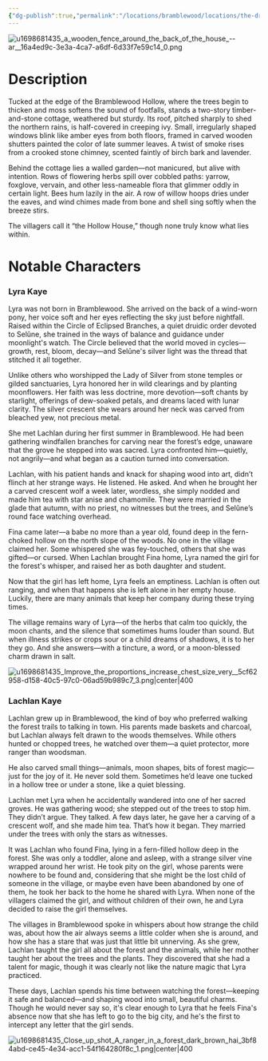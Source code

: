 ```yaml
---
{"dg-publish":true,"permalink":"/locations/bramblewood/locations/the-druidess-home/"}
---
```


![u1698681435_a_wooden_fence_around_the_back_of_the_house_--ar__16a4ed9c-3e3a-4ca7-a6df-6d33f7e59c14_0.png](/img/user/Images/u1698681435_a_wooden_fence_around_the_back_of_the_house_--ar__16a4ed9c-3e3a-4ca7-a6df-6d33f7e59c14_0.png)

# Description

Tucked at the edge of the Bramblewood Hollow, where the trees begin to thicken and moss softens the sound of footfalls, stands a two-story timber-and-stone cottage, weathered but sturdy. Its roof, pitched sharply to shed the northern rains, is half-covered in creeping ivy. Small, irregularly shaped windows blink like amber eyes from both floors, framed in carved wooden shutters painted the color of late summer leaves. A twist of smoke rises from a crooked stone chimney, scented faintly of birch bark and lavender.

Behind the cottage lies a walled garden—not manicured, but alive with intention. Rows of flowering herbs spill over cobbled paths: yarrow, foxglove, vervain, and other less-nameable flora that glimmer oddly in certain light. Bees hum lazily in the air. A row of willow hoops dries under the eaves, and wind chimes made from bone and shell sing softly when the breeze stirs.

The villagers call it “the Hollow House,” though none truly know what lies within.

# Notable Characters

### Lyra Kaye

Lyra was not born in Bramblewood. She arrived on the back of a wind-worn pony, her voice soft and her eyes reflecting the sky just before nightfall. Raised within the Circle of Eclipsed Branches, a quiet druidic order devoted to Selûne, she trained in the ways of balance and guidance under moonlight's watch. The Circle believed that the world moved in cycles—growth, rest, bloom, decay—and Selûne's silver light was the thread that stitched it all together.

Unlike others who worshipped the Lady of Silver from stone temples or gilded sanctuaries, Lyra honored her in wild clearings and by planting moonflowers. Her faith was less doctrine, more devotion—soft chants by starlight, offerings of dew-soaked petals, and dreams laced with lunar clarity. The silver crescent she wears around her neck was carved from bleached yew, not precious metal.

She met Lachlan during her first summer in Bramblewood. He had been gathering windfallen branches for carving near the forest’s edge, unaware that the grove he stepped into was sacred. Lyra confronted him—quietly, not angrily—and what began as a caution turned into conversation.

Lachlan, with his patient hands and knack for shaping wood into art, didn’t flinch at her strange ways. He listened. He asked. And when he brought her a carved crescent wolf a week later, wordless, she simply nodded and made him tea with star anise and chamomile. They were married in the glade that autumn, with no priest, no witnesses but the trees, and Selûne’s round face watching overhead.

Fina came later—a babe no more than a year old, found deep in the fern-choked hollow on the north slope of the woods. No one in the village claimed her. Some whispered she was fey-touched, others that she was gifted—or cursed.  When Lachlan brought Fina home, Lyra named the girl for the forest's whisper, and raised her as both daughter and student.

Now that the girl has left home, Lyra feels an emptiness.  Lachlan is often out ranging, and when that happens she is left alone in her empty house.  Luckily, there are many animals that keep her company during these trying times.

The village remains wary of Lyra—of the herbs that calm too quickly, the moon chants, and the silence that sometimes hums louder than sound. But when illness strikes or crops sour or a child dreams of shadows, it is to her they go. And she answers—with a tincture, a word, or a moon-blessed charm drawn in salt.

![u1698681435_Improve_the_proportions_increase_chest_size_very__5cf62958-d158-40c5-97c0-06ad59b989c7_3.png|center|400](/img/user/Images/u1698681435_Improve_the_proportions_increase_chest_size_very__5cf62958-d158-40c5-97c0-06ad59b989c7_3.png)

### Lachlan Kaye

Lachlan grew up in Bramblewood, the kind of boy who preferred walking the forest trails to talking in town. His parents made baskets and charcoal, but Lachlan always felt drawn to the woods themselves. While others hunted or chopped trees, he watched over them—a quiet protector, more ranger than woodsman.

He also carved small things—animals, moon shapes, bits of forest magic—just for the joy of it. He never sold them. Sometimes he’d leave one tucked in a hollow tree or under a stone, like a quiet blessing.

Lachlan met Lyra when he accidentally wandered into one of her sacred groves. He was gathering wood; she stepped out of the trees to stop him. They didn’t argue. They talked. A few days later, he gave her a carving of a crescent wolf, and she made him tea. That’s how it began. They married under the trees with only the stars as witnesses.

It was Lachlan who found Fina, lying in a fern-filled hollow deep in the forest. She was only a toddler, alone and asleep, with a strange silver vine wrapped around her wrist.  He took pity on the girl, whose parents were nowhere to be found and, considering that she might be the lost child of someone in the village, or maybe even have been abandoned by one of them, he took her back to the home he shared with Lyra.  When none of the villagers claimed the girl, and without children of their own, he and Lyra decided to raise the girl themselves.

The villages in Bramblewood spoke in whispers about how strange the child was, about how the air always seems a little colder when she is around, and how she has a stare that was just that little bit unnerving.  As she grew, Lachlan taught the girl all about the forest and the animals, while her mother taught her about the trees and the plants.   They discovered that she had a talent for magic, though it was clearly not like the nature magic that Lyra practiced.

These days, Lachlan spends his time between watching the forest—keeping it safe and balanced—and shaping wood into small, beautiful charms.  Though he would never say so, it's clear enough to Lyra that he feels Fina's absence now that she has left to go to the big city, and he's the first to intercept any letter that the girl sends.

![u1698681435_Close_up_shot_A_ranger_in_a_forest_dark_brown_hai_3bf84abd-ce45-4e34-acc1-54f164280f8c_1.png|center|400](/img/user/Images/u1698681435_Close_up_shot_A_ranger_in_a_forest_dark_brown_hai_3bf84abd-ce45-4e34-acc1-54f164280f8c_1.png)